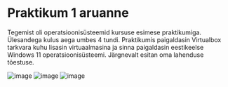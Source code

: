# Praktikum 1 aruanne

Tegemist oli operatsioonisüsteemid kursuse esimese praktikumiga. Ülesandega kulus aega umbes 4 tundi. Praktikumis paigaldasin Virtualbox tarkvara kuhu lisasin virtuaalmasina ja sinna paigaldasin eestikeelse Windows 11 operatsioonisüsteemi. Järgnevalt esitan oma lahenduse tõestuse.

![image](https://github.com/user-attachments/assets/d79fe2dc-4a3e-44e7-a4b9-4249f96b41d5)
![image](https://github.com/user-attachments/assets/c29106bd-3d9b-48ed-9650-59c066818766)
![image](https://github.com/user-attachments/assets/e40fd2cb-d8cb-4361-89f6-86c82872a3bc)
